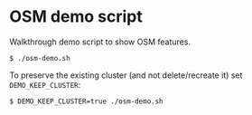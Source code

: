 # OSM demo script

Walkthrough demo script to show OSM features.

```
$ ./osm-demo.sh
```

To preserve the existing cluster (and not delete/recreate it) set `DEMO_KEEP_CLUSTER`:

```
$ DEMO_KEEP_CLUSTER=true ./osm-demo.sh
```
